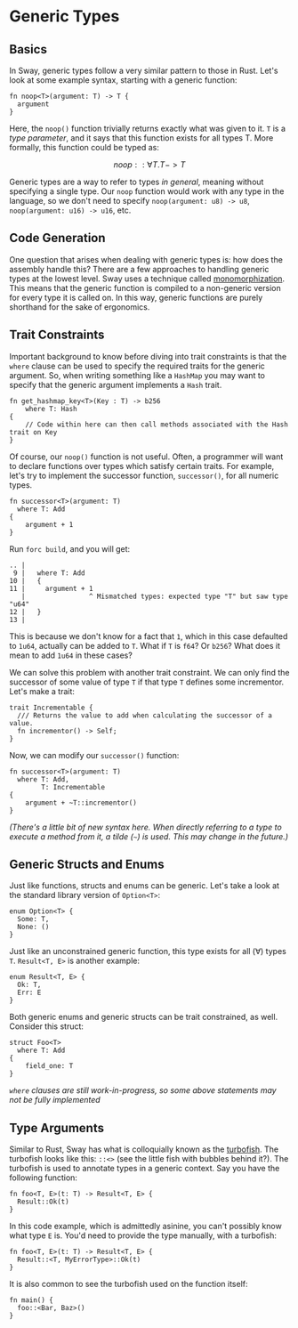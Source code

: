 # Generic Types

## Basics

In Sway, generic types follow a very similar pattern to those in Rust. Let's look at some example syntax,
starting with a generic function:

```sway
fn noop<T>(argument: T) -> T {
  argument
}
```

Here, the `noop()` function trivially returns exactly what was given to it. `T` is a _type parameter_, and it says
that this function exists for all types T. More formally, this function could be typed as:

```math
noop :: ∀T. T -> T
```

Generic types are a way to refer to types _in general_, meaning without specifying a single type. Our `noop` function
would work with any type in the language, so we don't need to specify `noop(argument: u8) -> u8`, `noop(argument: u16) -> u16`, etc.

## Code Generation

One question that arises when dealing with generic types is: how does the assembly handle this? There are a few approaches to handling
generic types at the lowest level. Sway uses a technique called [monomorphization](https://en.wikipedia.org/wiki/Monomorphization). This
means that the generic function is compiled to a non-generic version for every type it is called on. In this way, generic functions are
purely shorthand for the sake of ergonomics.

## Trait Constraints

Important background to know before diving into trait constraints is that the `where` clause can be used to specify the required traits for the generic argument. So, when writing something like a `HashMap` you may
want to specify that the generic argument implements a `Hash` trait.

```sway
fn get_hashmap_key<T>(Key : T) -> b256
    where T: Hash
{
    // Code within here can then call methods associated with the Hash trait on Key
}
```

Of course, our `noop()` function is not useful. Often, a programmer will want to declare functions over types which satisfy certain traits.
For example, let's try to implement the successor function, `successor()`, for all numeric types.

```sway
fn successor<T>(argument: T)
  where T: Add
{
    argument + 1
}
```

Run `forc build`, and you will get:

```sway
.. |
 9 |   where T: Add
10 |   {
11 |     argument + 1                                        
   |                ^ Mismatched types: expected type "T" but saw type "u64"
12 |   }
13 |

```

This is because we don't know for a fact that `1`, which in this case defaulted to `1u64`, actually can be added to `T`. What if `T` is `f64`? Or `b256`? What does it mean to add `1u64` in these cases?

We can solve this problem with another trait constraint. We can only find the successor of some value of type `T` if that type `T` defines some incrementor. Let's make a trait:

```sway
trait Incrementable {
  /// Returns the value to add when calculating the successor of a value.
  fn incrementor() -> Self;
}
```

Now, we can modify our `successor()` function:

```sway
fn successor<T>(argument: T)
  where T: Add,
        T: Incrementable
{
    argument + ~T::incrementor()
}
```

_(There's a little bit of new syntax here. When directly referring to a type to execute a method from it, a tilde (`~`) is used. This may change in the future.)_

## Generic Structs and Enums

Just like functions, structs and enums can be generic. Let's take a look at the standard library version of `Option<T>`:

```sway
enum Option<T> {
  Some: T,
  None: ()
}
```

Just like an unconstrained generic function, this type exists for all (∀) types `T`. `Result<T, E>` is another example:

```sway
enum Result<T, E> {
  Ok: T,
  Err: E
}
```

Both generic enums and generic structs can be trait constrained, as well. Consider this struct:

```sway
struct Foo<T>
  where T: Add
{
    field_one: T
}
```

*`where` clauses are still work-in-progress, so some above statements may not be fully implemented*

## Type Arguments

Similar to Rust, Sway has what is colloquially known as the [turbofish](https://github.com/rust-lang/rust/blob/e98309298d927307c5184f4869604bd068d26183/src/test/ui/parser/bastion-of-the-turbofish.rs). The turbofish looks like this: `::<>` (see the little fish with bubbles behind it?). The turbofish is used to annotate types in a generic context. Say you have the following function:

```sway
fn foo<T, E>(t: T) -> Result<T, E> {
  Result::Ok(t)
}
```

In this code example, which is admittedly asinine, you can't possibly know what type `E` is. You'd need to provide the type manually, with a turbofish:

```sway
fn foo<T, E>(t: T) -> Result<T, E> {
  Result::<T, MyErrorType>::Ok(t)
}
```

It is also common to see the turbofish used on the function itself:

```sway
fn main() {
  foo::<Bar, Baz>()
}
```
